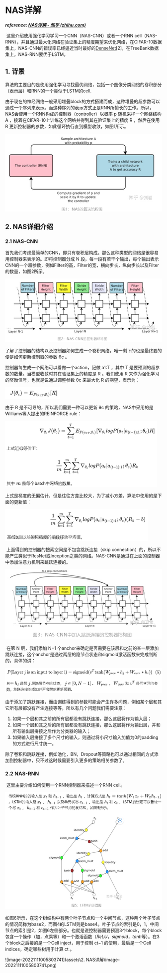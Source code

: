 # NAS详解

***reference: [NAS详解 - 知乎 (zhihu.com)](https://zhuanlan.zhihu.com/p/52471966)***



​	这里介绍使用强化学习学习一个CNN（NAS-CNN）或者一个RNN cell（NAS-RNN），并且通过最大化网络在验证集上的精度期望来优化网络，在CIFAR-10数据集上，NAS-CNN的错误率已经逼近当时最好的[DenseNet](https://zhuanlan.zhihu.com/p/42708327)[2]，在TreeBank数据集上，NAS-RNN要优于LSTM。

## 1. 背景

​	算法的主要目的是使用强化学习寻找最优网络，包括一个图像分类网络的卷积部分（表示层）和RNN的一个类似于LSTM的cell.

​	由于现在的神经网络一般采用堆叠block的方式搭建而成，这种堆叠的超参数可以通过一个序列来表示。而这种序列的表示方式正是RNN所擅长的工作。所以，NAS会使用一个RNN构成的控制器（controller）以概率 p 随机采样一个网络结构 A ，接着在CIFAR-10上训练这个网络并得到其在验证集上的精度 R ，然后在使用 R 更新控制器的参数，如此循环执行直到模型收敛，如图1所示。

<img src="assets\2. NAS详解\image-20221109213743548.png" alt="image-20221109213743548" style="zoom:80%;" />

## 2. NAS详细介绍

### 2.1 NAS-CNN

​	首先我们考虑最简单的CNN，即只有卷积层构成。那么这种类型的网络是很容易用控制器来表示的。即将控制器分成 N 段，每一段有若干个输出，每个输出表示CNN的一个超参数，例如Filter的高，Filter的宽，横向步长，纵向步长以及Filter的数量，如图2所示。

<img src="assets\2. NAS详解\image-20221109214205561.png" alt="image-20221109214205561" style="zoom:80%;" />

了解了控制器的结构以及控制器如何生成一个卷积网络，唯一剩下的也是最终要的便是如何更新控制器的参数 θc 。

控制器每生成一个网络可以看做一个action，记做 a1:T ，其中 T 是要预测的超参数的数量。当模型收敛时其在验证集上的精度是 R 。我们使用 R 来作为强化学习的奖励信号，也就是说通过调整参数 θc 来最大化 R 的期望，表示为：

<img src="assets\2. NAS详解\image-20221109215611737.png" alt="image-20221109215611737" style="zoom:67%;" />

由于 R 是不可导的，所以我们需要一种可以更新 θc 的策略，NAS中采用的是Williams等人提出的REINFORCE rule：

<img src="assets\2. NAS详解\image-20221109215720794.png" alt="image-20221109215720794" style="zoom:67%;" />

​	上式是梯度的无偏估计，但是往往方差比较大，为了减小方差，算法中使用的是下面的更新值：

<img src="assets\2. NAS详解\image-20221110200838525.png" alt="image-20221110200838525" style="zoom:67%;" />

​	上面得到的控制器的搜索空间是不包含跳跃连接（skip connection）的，所以不能产生类似于ResNet或Inception之类的网络。NAS-CNN是通过在上面的控制器中添加注意力机制来跳跃连接的。

<img src="assets\2. NAS详解\image-20221110201423781.png" alt="image-20221110201423781" style="zoom:90%;" />

​	在第 N 层，我们添加 N−1 个anchor来确定是否需要在该层和之前的某一层添加跳跃连接，这个anchor是通过两层的隐节点状态和sigmoid激活函数来完成判断的，具体的讲：

<img src="assets\2. NAS详解\image-20221110205514646.png" alt="image-20221110205514646" style="zoom:67%;" />

​	由于添加了跳跃连接，而由训练得到的参数可能会产生许多问题，例如某个层和其它所有层都没有产生连接等等，所以有几个问题我们需要注意：

1. 如果一个层和其之前的所有层都没有跳跃连接，那么这层将作为输入层；
2. 如果一个层和其之后的所有层都没有跳跃连接，那么这层将作为输出层，并和所有输出层拼接之后作为分类器的输入；
3. 如果输入层拼接了多个尺寸的输入，则通过将小尺寸输入加值为0的padding的方式进行尺寸统一。

除了卷积和跳跃连接，例如池化，BN，Dropout等策略也可以通过相同的方式添加到控制器中，只不过这时候需要引入更多的策略相关参数了。



### 2.2 NAS-RNN

​	这里主要介绍如何使用一个RNN控制器来描述一个RNN cell。

<img src="assets\2. NAS详解\image-20221111005659109.png" alt="image-20221111005659109" style="zoom:67%;" />

如图6所示，在这个树结构中有两个叶子节点和一个中间节点，这种两个叶子节点的情况简称为base2，而图4的LSTM则是base4。叶子节点的索引是0，1，中间节点的索引是2，如图6左侧部分。也就是说控制器需要预测3个block，每个block包含一个操作（加，点乘等）和一个激活函数（*ReLU*，*sigmoid*，*tanh*等）。在3个block之后接的是一个Cell inject，用于控制 ct−1 的使用，最后是一个Cell indices，确定哪些树用于计算 ct 。

![image-20221111005803741](assets\2. NAS详解\image-20221111005803741.png)